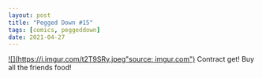 ```yaml
---
layout: post
title: "Pegged Down #15"
tags: [comics, peggeddown]
date: 2021-04-27
---
```

<!-- #96 -->
[![](https://i.imgur.com/t2T9SRy.jpeg"source: imgur.com")](https://i.imgur.com/t2T9SRy.jpeg)
Contract get! Buy all the friends food!
